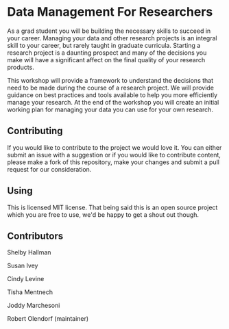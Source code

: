 # Data Management For Researchers

As a grad student you will be building the necessary skills to succeed in your career. Managing
your data and other research projects is an integral skill to your career, but rarely taught in 
graduate curricula. Starting a research project is a daunting prospect and many of the decisions you
make will have a significant affect on the final quality of your research products.

This workshop will provide a framework to understand the decisions that need to be made during
the course of a research project. We will provide guidance on best practices and tools available
to help you more efficiently manage your research. At the end of the workshop you will 
create an initial working plan for managing your data you can use for your own research. 


## Contributing

If you would like to contribute to the project we would love it. You can either submit an issue with a
suggestion or if you would like to contribute content, please make a fork of this repository, make your
changes and submit a pull request for our consideration.

## Using

This is licensed MIT license. That being said this is an open source project which you are free to use, 
we'd be happy to get a shout out though.

## Contributors

Shelby Hallman

Susan Ivey

Cindy Levine

Tisha Mentnech

Joddy Marchesoni

Robert Olendorf (maintainer)


